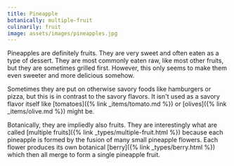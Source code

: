 ```yaml
---
title: Pineapple
botanically: multiple-fruit
culinarily: fruit
image: assets/images/pineapples.jpg
---
```

Pineapples are definitely fruits. They are very sweet and often eaten as a type of dessert. They are most commonly eaten raw, like most other fruits, but they are sometimes grilled first. However, this only seems to make them even sweeter and more delicious somehow.

Sometimes they are put on otherwise savory foods like hamburgers or pizza, but this is in contrast to the savory flavors. It isn't used as a savory flavor itself like [tomatoes]({% link _items/tomato.md %}) or [olives]({% link _items/olive.md %}) might be.

Botanically, they are impliedly also fruits. They are interestingly what are called [multiple fruits]({% link _types/multiple-fruit.html %}) because each pineapple is formed by the fusion of many small pineapple flowers. Each flower produces its own botanical [berry]({% link _types/berry.html %}) which then all merge to form a single pineapple fruit.